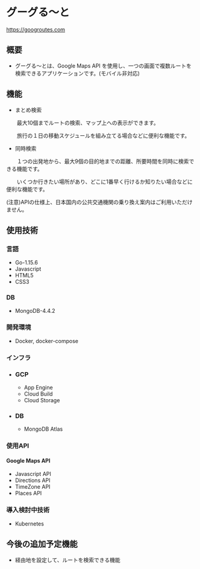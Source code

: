# グーグる〜と

<https://googroutes.com>

## 概要

* グーグる〜とは、Google Maps API を使用し、一つの画面で複数ルートを検索できるアプリケーションです。(モバイル非対応)

## 機能
* まとめ検索

　　最大10個までルートの検索、マップ上への表示ができます。
  
　　旅行の１日の移動スケジュールを組み立てる場合などに便利な機能です。

* 同時検索

　　１つの出発地から、最大9個の目的地までの距離、所要時間を同時に検索できる機能です。

　　いくつか行きたい場所があり、どこに1番早く行けるか知りたい場合などに便利な機能です。

(注意)APIの仕様上、日本国内の公共交通機関の乗り換え案内はご利用いただけません。
## 使用技術

### 言語

* Go-1.15.6
* Javascript
* HTML5 
* CSS3

### DB

* MongoDB-4.4.2

### 開発環境

* Docker, docker-compose

### インフラ
* ### GCP
    * App Engine
    * Cloud Build
    * Cloud Storage
    
* ### DB
    * MongoDB Atlas

### 使用API

#### Google Maps API

* Javascript API
* Directions API
* TimeZone API
* Places API

### 導入検討中技術
* Kubernetes

## 今後の追加予定機能

* 経由地を設定して、ルートを検索できる機能